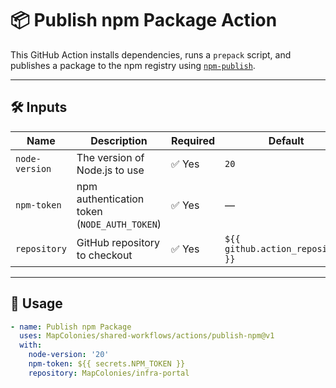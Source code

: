 # 📦 Publish npm Package Action

This GitHub Action installs dependencies, runs a `prepack` script, and publishes a package to the npm registry using
[`npm-publish`](https://github.com/JS-DevTools/npm-publish).

---

## 🛠 Inputs

| Name           | Description                              | Required | Default                           |
|----------------|------------------------------------------|----------|-----------------------------------|
| `node-version` | The version of Node.js to use            | ✅ Yes   | `20`                              |
| `npm-token`    | npm authentication token (`NODE_AUTH_TOKEN`) | ✅ Yes   | —                                 |
| `repository`   | GitHub repository to checkout            | ✅ Yes   | `${{ github.action_repository }}` |

---

## 🚀 Usage

```yaml
- name: Publish npm Package
  uses: MapColonies/shared-workflows/actions/publish-npm@v1
  with:
    node-version: '20'
    npm-token: ${{ secrets.NPM_TOKEN }}
    repository: MapColonies/infra-portal
```
